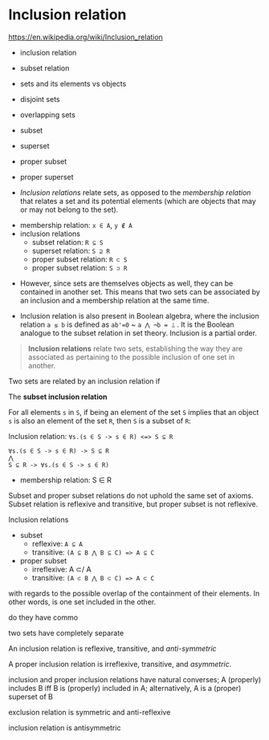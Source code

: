 # Inclusion relation

https://en.wikipedia.org/wiki/Inclusion_relation

- inclusion relation
- subset relation

- sets and its elements vs objects
- disjoint sets
- overlapping sets
- subset
- superset
- proper subset
- proper superset


* *Inclusion relations* relate sets, as opposed to the *membership relation* that relates a set and its potential elements (which are objects that may or may not belong to the set).

- membership relation:      `x ∈ A`, `y ∉ A`
- inclusion relations
  - subset relation:        `R ⊆ S`
  - superset relation:      `S ⊇ R`
  - proper subset relation: `R ⊂ S`
  - proper subset relation: `S ⊃ R`

* However, since sets are themselves objects as well, they can be contained in another set. This means that two sets can be associated by an inclusion and a membership relation at the same time.

* Inclusion relation is also present in Boolean algebra, where the inclusion relation `a ≤ b` is defined as `ab'=0` ~ `a ⋀ ¬b = ⟘` . It is the Boolean analogue to the subset relation in set theory. Inclusion is a partial order.


> **Inclusion relations** relate two sets, establishing the way they are associated as pertaining to the possible inclusion of one set in another.

Two sets are related by an inclusion relation if 

The **subset inclusion relation**

For all elements `s` in `S`, if being an element of the set `S` implies that an object `s` is also an element of the set `R`, then `S` is a subset of `R`:

Inclusion relation: `∀s.(s ∈ S -> s ∈ R) <=> S ⊆ R`

```
∀s.(s ∈ S -> s ∈ R) -> S ⊆ R
⋀
S ⊆ R -> ∀s.(s ∈ S -> s ∈ R)
```

- membership relation: S ∈ R





Subset and proper subset relations do not uphold the same set of axioms. Subset relation is reflexive and transitive, but proper subset is not reflexive.

Inclusion relations
* subset
  - reflexive:  `A ⊆ A`
  - transitive: `(A ⊆ B ⋀ B ⊆ C) => A ⊆ C`
* proper subset
  - irreflexive: A ⊂/ A
  - transitive: `(A ⊂ B ⋀ B ⊂ C) => A ⊂ C`



with regards to the possible overlap of the containment of their elements. In other words, is one set included in the other.

do they have commo

two sets have completely separate  


An inclusion relation is reflexive, transitive, and *anti-symmetric*

A proper inclusion relation is irreflexive, transitive, and *asymmetric*.

inclusion and proper inclusion relations have natural converses;
  A (properly) includes B iff B is (properly) included in A;
  alternatively, A is a (proper) superset of B

exclusion relation is symmetric and anti-reflexive

inclusion relation is antisymmetric
